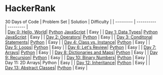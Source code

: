 # HackerRank

30 Days of Code
| Problem Set  | Solution  | Difficulty | 
| --------- | ----------     | --------- |  
| [Day 0: Hello, World](https://www.hackerrank.com/challenges/30-hello-world/problem)| [Python](30-Days-of-Code/day0-hello-world.py)  [JavaScript](30-Days-of-Code/day0-hello-world.js)  | Easy | 
| [Day 1: Data Types](https://www.hackerrank.com/challenges/30-data-types/problem)| [Python](30-Days-of-Code/day1-data-types.py)  [JavaScript](30-Days-of-Code/day1-data-types.js) | Easy | 
| [Day 2: Operators](https://www.hackerrank.com/challenges/30-operators/problem)| [Python](30-Days-of-Code/day2-operators.py)  | Easy | 
| [Day 3: Conditonal Statements](https://www.hackerrank.com/challenges/30-conditional-statements/problem)| [Python](30-Days-of-Code/day3-conditionals.py) | Easy |
| [Day 4: Class vs. Instance](https://www.hackerrank.com/challenges/30-class-vs-instance/problem)| [Python](30-Days-of-Code/day4-class-instance.py)  | Easy | 
| [Day 5: Loops](https://www.hackerrank.com/challenges/30-loops/problem)| [Python](30-Days-of-Code/day5-loops.py)  | Easy | 
| [Day 6: Let's Review](https://www.hackerrank.com/challenges/30-review-loop/problem)| [Python](30-Days-of-Code/day6-review.py)  | Easy | 
| [Day 7: Arrays](https://www.hackerrank.com/challenges/30-arrays/problem)| [Python](30-Days-of-Code/day7-arrays.py)  | Easy | 
| [Day 8: Dictionaries and Maps](https://www.hackerrank.com/challenges/30-dictionaries-and-maps/problem)| [Python](30-Days-of-Code/day8-dictionaries.py)  | Easy | 
| [Day 9: Recursion](https://www.hackerrank.com/challenges/30-recursion/problem)| [Python](30-Days-of-Code/day9-recursion.py)  | Easy | 
| [Day 10: Binary Numbers](https://www.hackerrank.com/challenges/30-binary-numbers/problem)| [Python](30-Days-of-Code/day10-binary.py)  | Easy | 
| Day 11: 2D Arrays| Python  | Easy | 
| [Day 12: Inheritance](https://www.hackerrank.com/challenges/30-inheritance/problem)| [Python](30-Days-of-Code/day12-inheritance.py)  | Easy | 
| [Day 13: Abstract Classes](https://www.hackerrank.com/challenges/30-abstract-classes/problem)| [Python](30-Days-of-Code/day13-abstract-classes.py)  | Easy | 
